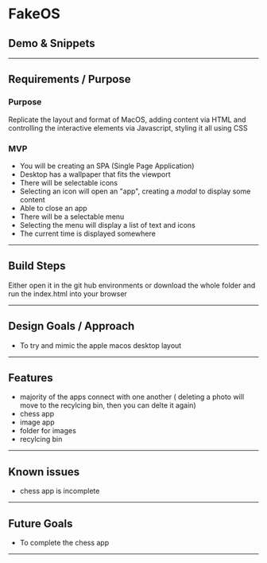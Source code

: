 # FakeOS

<!-- {add test badges here, all projects you build from here on out will have tests, therefore you should have github workflow badges at the top of your repositories: [Github Workflow Badges](https://docs.github.com/en/actions/monitoring-and-troubleshooting-workflows/adding-a-workflow-status-badge)} -->

## Demo & Snippets

---

## Requirements / Purpose

### Purpose

Replicate the layout and format of MacOS, adding content via HTML and controlling the interactive elements via Javascript, styling it all using CSS

### MVP

- You will be creating an SPA (Single Page Application)
- Desktop has a wallpaper that fits the viewport
- There will be selectable icons
- Selecting an icon will open an "app", creating a _modal_ to display some content
- Able to close an app
- There will be a selectable menu
- Selecting the menu will display a list of text and icons
- The current time is displayed somewhere

---

## Build Steps

Either open it in the git hub environments or download the whole folder and run the index.html into your browser

---

## Design Goals / Approach

- To try and mimic the apple macos desktop layout

---

## Features

- majority of the apps connect with one another ( deleting a photo will move to the recylcing bin, then you can delte it again)
- chess app
- image app
- folder for images
- recylcing bin

---

## Known issues

- chess app is incomplete

---

## Future Goals

- To complete the chess app

---

<!-- ## Change logs

--- -->
<!--
## What did you struggle with?
 -->
